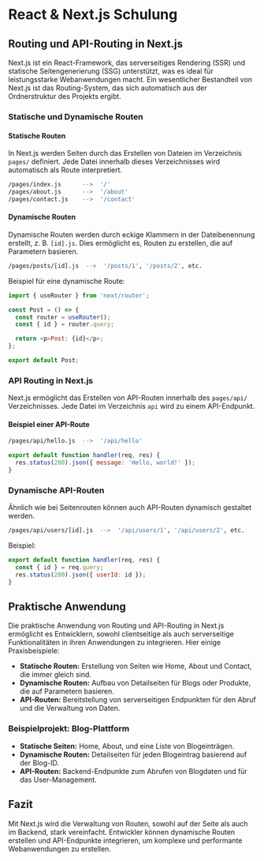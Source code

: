 
# React & Next.js Schulung

## Routing und API-Routing in Next.js

Next.js ist ein React-Framework, das serverseitiges Rendering (SSR) und statische Seitengenerierung (SSG) unterstützt, was es ideal für leistungsstarke Webanwendungen macht. Ein wesentlicher Bestandteil von Next.js ist das Routing-System, das sich automatisch aus der Ordnerstruktur des Projekts ergibt.

### Statische und Dynamische Routen

#### Statische Routen

In Next.js werden Seiten durch das Erstellen von Dateien im Verzeichnis `pages/` definiert. Jede Datei innerhalb dieses Verzeichnisses wird automatisch als Route interpretiert.

```bash
/pages/index.js      -->  '/'
/pages/about.js      -->  '/about'
/pages/contact.js    -->  '/contact'
```

#### Dynamische Routen

Dynamische Routen werden durch eckige Klammern in der Dateibenennung erstellt, z. B. `[id].js`. Dies ermöglicht es, Routen zu erstellen, die auf Parametern basieren.

```bash
/pages/posts/[id].js  -->  '/posts/1', '/posts/2', etc.
```

Beispiel für eine dynamische Route:

```javascript
import { useRouter } from 'next/router';

const Post = () => {
  const router = useRouter();
  const { id } = router.query;

  return <p>Post: {id}</p>;
};

export default Post;
```

### API Routing in Next.js

Next.js ermöglicht das Erstellen von API-Routen innerhalb des `pages/api/` Verzeichnisses. Jede Datei im Verzeichnis `api` wird zu einem API-Endpunkt.

#### Beispiel einer API-Route

```bash
/pages/api/hello.js  -->  '/api/hello'
```

```javascript
export default function handler(req, res) {
  res.status(200).json({ message: 'Hello, world!' });
}
```

### Dynamische API-Routen

Ähnlich wie bei Seitenrouten können auch API-Routen dynamisch gestaltet werden.

```bash
/pages/api/users/[id].js  -->  '/api/users/1', '/api/users/2', etc.
```

Beispiel:

```javascript
export default function handler(req, res) {
  const { id } = req.query;
  res.status(200).json({ userId: id });
}
```

## Praktische Anwendung

Die praktische Anwendung von Routing und API-Routing in Next.js ermöglicht es Entwicklern, sowohl clientseitige als auch serverseitige Funktionalitäten in ihren Anwendungen zu integrieren. Hier einige Praxisbeispiele:

- **Statische Routen:** Erstellung von Seiten wie Home, About und Contact, die immer gleich sind.
- **Dynamische Routen:** Aufbau von Detailseiten für Blogs oder Produkte, die auf Parametern basieren.
- **API-Routen:** Bereitstellung von serverseitigen Endpunkten für den Abruf und die Verwaltung von Daten.

### Beispielprojekt: Blog-Plattform

- **Statische Seiten:** Home, About, und eine Liste von Blogeinträgen.
- **Dynamische Routen:** Detailseiten für jeden Blogeintrag basierend auf der Blog-ID.
- **API-Routen:** Backend-Endpunkte zum Abrufen von Blogdaten und für das User-Management.

## Fazit

Mit Next.js wird die Verwaltung von Routen, sowohl auf der Seite als auch im Backend, stark vereinfacht. Entwickler können dynamische Routen erstellen und API-Endpunkte integrieren, um komplexe und performante Webanwendungen zu erstellen.
